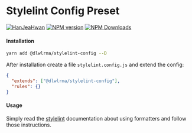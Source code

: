 # Stylelint Config Preset

[![HanJeaHwan](https://circleci.com/gh/hanjeahwan/lint-formatter-config.svg?style=shield&circle-token=65b771ace31fbc5f2bac533456890c5524624dc6)]()
[![NPM version](https://img.shields.io/npm/v/@dlwlrma/stylelint-config.svg)](https://www.npmjs.org/package/@dlwlrma/stylelint-config)
[![NPM Downloads](https://img.shields.io/npm/dm/@dlwlrma/stylelint-config.svg)](https://npmcharts.com/compare/@dlwlrma/stylelint-config?minimal=true)

#### Installation

```bash
yarn add @dlwlrma/stylelint-config --D
```

After installation create a file `stylelint.config.js` and extend the config:

```json
{
  "extends": ["@dlwlrma/stylelint-config"],
  "rules": {}
}
```

#### Usage

Simply read the [stylelint](https://github.com/stylelint/stylelint) documentation about using formatters and follow those instructions.
